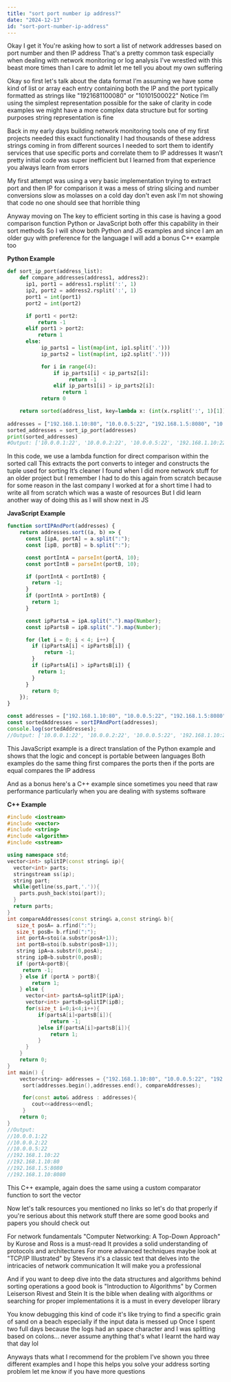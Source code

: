 ```yaml
---
title: "sort port number ip address?"
date: "2024-12-13"
id: "sort-port-number-ip-address"
---
```


Okay I get it You're asking how to sort a list of network addresses based on port number and then IP address That's a pretty common task especially when dealing with network monitoring or log analysis I've wrestled with this beast more times than I care to admit let me tell you about my own suffering

Okay so first let's talk about the data format I’m assuming we have some kind of list or array each entry containing both the IP and the port typically formatted as strings like "1921681100080" or "10101500022" Notice I’m using the simplest representation possible for the sake of clarity in code examples we might have a more complex data structure but for sorting purposes string representation is fine

Back in my early days building network monitoring tools one of my first projects needed this exact functionality I had thousands of these address strings coming in from different sources I needed to sort them to identify services that use specific ports and correlate them to IP addresses It wasn’t pretty initial code was super inefficient but I learned from that experience you always learn from errors

My first attempt was using a very basic implementation trying to extract port and then IP for comparison it was a mess of string slicing and number conversions slow as molasses on a cold day don't even ask I'm not showing that code no one should see that horrible thing

Anyway moving on The key to efficient sorting in this case is having a good comparison function Python or JavaScript both offer this capability in their sort methods So I will show both Python and JS examples and since I am an older guy with preference for the language I will add a bonus C++ example too

**Python Example**

```python
def sort_ip_port(address_list):
    def compare_addresses(address1, address2):
      ip1, port1 = address1.rsplit(':', 1)
      ip2, port2 = address2.rsplit(':', 1)
      port1 = int(port1)
      port2 = int(port2)

      if port1 < port2:
          return -1
      elif port1 > port2:
          return 1
      else:
           ip_parts1 = list(map(int, ip1.split('.')))
           ip_parts2 = list(map(int, ip2.split('.')))

           for i in range(4):
               if ip_parts1[i] < ip_parts2[i]:
                    return -1
               elif ip_parts1[i] > ip_parts2[i]:
                  return 1
           return 0

    return sorted(address_list, key=lambda x: (int(x.rsplit(':', 1)[1]), list(map(int,x.rsplit(':',1)[0].split('.')))))
     
addresses = ["192.168.1.10:80", "10.0.0.5:22", "192.168.1.5:8080", "10.0.0.1:22", "192.168.1.10:22", "192.168.1.10:8080", "10.0.0.2:22"]
sorted_addresses = sort_ip_port(addresses)
print(sorted_addresses)
#Output: ['10.0.0.1:22', '10.0.0.2:22', '10.0.0.5:22', '192.168.1.10:22', '192.168.1.10:80', '192.168.1.5:8080', '192.168.1.10:8080']

```
In this code, we use a lambda function for direct comparison within the sorted call This extracts the port converts to integer and constructs the tuple used for sorting It’s cleaner I found when I did more network stuff for an older project but I remember I had to do this again from scratch because for some reason in the last company I worked at for a short time I had to write all from scratch which was a waste of resources But I did learn another way of doing this as I will show next in JS

**JavaScript Example**
```javascript
function sortIPAndPort(addresses) {
    return addresses.sort((a, b) => {
      const [ipA, portA] = a.split(":");
      const [ipB, portB] = b.split(":");

      const portIntA = parseInt(portA, 10);
      const portIntB = parseInt(portB, 10);

      if (portIntA < portIntB) {
        return -1;
      }
      if (portIntA > portIntB) {
        return 1;
      }

      const ipPartsA = ipA.split(".").map(Number);
      const ipPartsB = ipB.split(".").map(Number);

      for (let i = 0; i < 4; i++) {
        if (ipPartsA[i] < ipPartsB[i]) {
            return -1;
        }
        if (ipPartsA[i] > ipPartsB[i]) {
          return 1;
        }
      }
        return 0;
    });
}

const addresses = ["192.168.1.10:80", "10.0.0.5:22", "192.168.1.5:8080", "10.0.0.1:22", "192.168.1.10:22", "192.168.1.10:8080", "10.0.0.2:22"];
const sortedAddresses = sortIPAndPort(addresses);
console.log(sortedAddresses);
//Output: ['10.0.0.1:22', '10.0.0.2:22', '10.0.0.5:22', '192.168.1.10:22', '192.168.1.10:80', '192.168.1.5:8080', '192.168.1.10:8080']
```
This JavaScript example is a direct translation of the Python example and shows that the logic and concept is portable between languages Both examples do the same thing first compares the ports then if the ports are equal compares the IP address

And as a bonus here's a C++ example since sometimes you need that raw performance particularly when you are dealing with systems software

**C++ Example**
```cpp
#include <iostream>
#include <vector>
#include <string>
#include <algorithm>
#include <sstream>

using namespace std;
vector<int> splitIP(const string& ip){
  vector<int> parts;
  stringstream ss(ip);
  string part;
  while(getline(ss,part,'.')){
    parts.push_back(stoi(part));
  }
  return parts;
}
int compareAddresses(const string& a,const string& b){
   size_t posA= a.rfind(":");
   size_t posB= b.rfind(":");
   int portA=stoi(a.substr(posA+1));
   int portB=stoi(b.substr(posB+1));
   string ipA=a.substr(0,posA);
   string ipB=b.substr(0,posB);
   if (portA<portB){
     return -1;
    } else if (portA > portB){
        return 1;
    } else {
      vector<int> partsA=splitIP(ipA);
      vector<int> partsB=splitIP(ipB);
      for(size_t i=0;i<4;i++){
          if(partsA[i]<partsB[i]){
              return -1;
          }else if(partsA[i]>partsB[i]){
              return 1;
          }
      }
    }
    return 0;
}
int main() {
    vector<string> addresses = {"192.168.1.10:80", "10.0.0.5:22", "192.168.1.5:8080", "10.0.0.1:22", "192.168.1.10:22", "192.168.1.10:8080", "10.0.0.2:22"};
     sort(addresses.begin(),addresses.end(), compareAddresses);

     for(const auto& address : addresses){
        cout<<address<<endl;
     }
    return 0;
}
//Output:
//10.0.0.1:22
//10.0.0.2:22
//10.0.0.5:22
//192.168.1.10:22
//192.168.1.10:80
//192.168.1.5:8080
//192.168.1.10:8080

```
This C++ example, again does the same using a custom comparator function to sort the vector

Now let's talk resources you mentioned no links so let's do that properly if you're serious about this network stuff there are some good books and papers you should check out

For network fundamentals "Computer Networking: A Top-Down Approach" by Kurose and Ross is a must-read It provides a solid understanding of protocols and architectures For more advanced techniques maybe look at "TCP/IP Illustrated" by Stevens it's a classic text that delves into the intricacies of network communication It will make you a professional

And if you want to deep dive into the data structures and algorithms behind sorting operations a good book is "Introduction to Algorithms" by Cormen Leiserson Rivest and Stein It is the bible when dealing with algorithms or searching for proper implementations it is a must in every developer library

You know debugging this kind of code it's like trying to find a specific grain of sand on a beach especially if the input data is messed up Once I spent two full days because the logs had an space character and I was splitting based on colons... never assume anything that's what I learnt the hard way that day lol

Anyways thats what I recommend for the problem I’ve shown you three different examples and I hope this helps you solve your address sorting problem let me know if you have more questions
